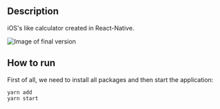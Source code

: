 ## Description

iOS's like calculator created in React-Native. </br>

![Image of final version](https://user-images.githubusercontent.com/57848626/87880016-ff43e980-c9f6-11ea-993d-eccdc90935c3.png)

## How to run

First of all, we need to install all packages and then start the application: </br>

`yarn add` </br>
`yarn start`
